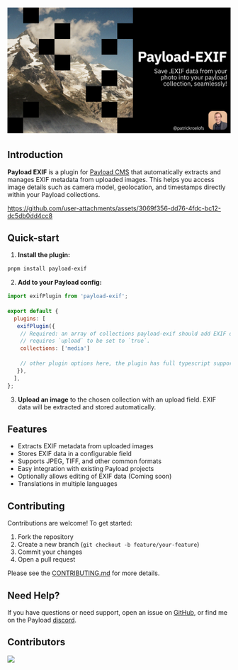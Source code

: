 # ![Payload EXIF](.github/assets/github-title.png)

## Introduction

**Payload EXIF** is a plugin for [Payload CMS](https://payloadcms.com/) that automatically extracts and manages EXIF metadata from uploaded images. This helps you access image details such as camera model, geolocation, and timestamps directly within your Payload collections.

https://github.com/user-attachments/assets/3069f356-dd76-4fdc-bc12-dc5db0dd4cc8

## Quick-start

1. **Install the plugin:**
  ```bash
  pnpm install payload-exif
  ```
2. **Add to your Payload config:**
  ```js
  import exifPlugin from 'payload-exif';

  export default {
    plugins: [
     exifPlugin({
      // Required: an array of collections payload-exif should add EXIF data to, 
      // requires `upload` to be set to `true`.
      collections: ['media']

      // other plugin options here, the plugin has full typescript support!
     }),
    ],
  };
  ```
3. **Upload an image** to the chosen collection with an upload field. EXIF data will be extracted and stored automatically.

## Features

- Extracts EXIF metadata from uploaded images
- Stores EXIF data in a configurable field
- Supports JPEG, TIFF, and other common formats
- Easy integration with existing Payload projects
- Optionally allows editing of EXIF data (Coming soon)
- Translations in multiple languages

## Contributing

Contributions are welcome! To get started:

1. Fork the repository
2. Create a new branch (`git checkout -b feature/your-feature`)
3. Commit your changes
4. Open a pull request

Please see the [CONTRIBUTING.md](CONTRIBUTING.md) for more details.

## Need Help?

If you have questions or need support, open an issue on [GitHub](https://github.com/payloadcms/payload-exif/issues), or find me on the Payload [discord](https://discord.com/invite/r6sCXqVk3v).

## Contributors
<img align="left" src="https://contributors-img.web.app/image?repo=patrickroelofs/payload-exif"/>
